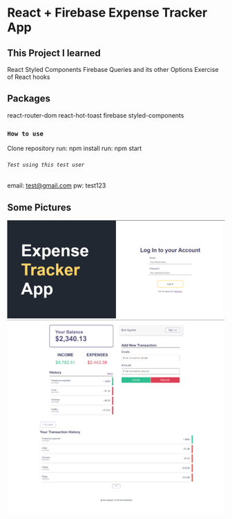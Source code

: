 # React + Firebase Expense Tracker App

## This Project I learned

React Styled Components
Firebase Queries and its other Options
Exercise of React hooks

## Packages

react-router-dom
react-hot-toast
firebase
styled-components

### `How to use`

Clone repository
run: npm install
run: npm start

###### `Test using this test user`

email: test@gmail.com
pw: test123

## Some Pictures

![My Image](./public/images/login.png)
![My Image](./public/images/main.png)
![My Image](./public/images/history.png)